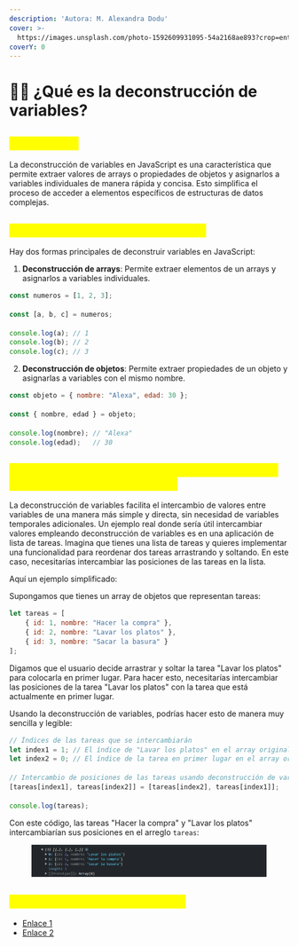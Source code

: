 ```yaml
---
description: 'Autora: M. Alexandra Dodu'
cover: >-
  https://images.unsplash.com/photo-1592609931095-54a2168ae893?crop=entropy&cs=srgb&fm=jpg&ixid=M3wxOTcwMjR8MHwxfHNlYXJjaHw0fHxqYXZhc2NyaXB0fGVufDB8fHx8MTcxNTU4NTE4NHww&ixlib=rb-4.0.3&q=85
coverY: 0
---
```


# 👩‍💻 ¿Qué es la deconstrucción de variables?

## <mark style="color:yellow;">1. Definición</mark>

La deconstrucción de variables en JavaScript es una característica que permite extraer valores de arrays o propiedades de objetos y asignarlos a variables individuales de manera rápida y concisa. Esto simplifica el proceso de acceder a elementos específicos de estructuras de datos complejas.

## <mark style="color:yellow;">2. Formas de deconstruir variables</mark>

Hay dos formas principales de deconstruir variables en JavaScript:

1. **Deconstrucción de arrays**: Permite extraer elementos de un arrays y asignarlos a variables individuales.

```javascript
const numeros = [1, 2, 3];

const [a, b, c] = numeros;

console.log(a); // 1
console.log(b); // 2
console.log(c); // 3

```

2. **Deconstrucción de objetos**: Permite extraer propiedades de un objeto y asignarlas a variables con el mismo nombre.

```javascript
const objeto = { nombre: "Alexa", edad: 30 };

const { nombre, edad } = objeto;

console.log(nombre); // "Alexa"
console.log(edad);   // 30
```

## <mark style="color:yellow;">3. Intercambiar valores de variables empleando la decontrucción de variables</mark>

La deconstrucción de variables facilita el intercambio de valores entre variables de una manera más simple y directa, sin necesidad de variables temporales adicionales. Un ejemplo real donde sería útil intercambiar valores empleando deconstrucción de variables es en una aplicación de lista de tareas. Imagina que tienes una lista de tareas y quieres implementar una funcionalidad para reordenar dos tareas arrastrando y soltando. En este caso, necesitarías intercambiar las posiciones de las tareas en la lista.

Aquí un ejemplo simplificado:

Supongamos que tienes un array de objetos que representan tareas:

```javascript
let tareas = [
    { id: 1, nombre: "Hacer la compra" },
    { id: 2, nombre: "Lavar los platos" },
    { id: 3, nombre: "Sacar la basura" }
];
```

Digamos que el usuario decide arrastrar y soltar la tarea "Lavar los platos" para colocarla en primer lugar. Para hacer esto, necesitarías intercambiar las posiciones de la tarea "Lavar los platos" con la tarea que está actualmente en primer lugar.

Usando la deconstrucción de variables, podrías hacer esto de manera muy sencilla y legible:

```javascript
// Índices de las tareas que se intercambiarán
let index1 = 1; // El índice de "Lavar los platos" en el array original
let index2 = 0; // El índice de la tarea en primer lugar en el array original

// Intercambio de posiciones de las tareas usando deconstrucción de variables
[tareas[index1], tareas[index2]] = [tareas[index2], tareas[index1]];

console.log(tareas);
```

Con este código, las tareas "Hacer la compra" y "Lavar los platos" intercambiarían sus posiciones en el arreglo `tareas`:&#x20;

<figure><img src=".gitbook/assets/image (13).png" alt=""><figcaption></figcaption></figure>

## <mark style="color:yellow;">4. Bibliografía para profundizar</mark>

* [Enlace 1](https://developer.mozilla.org/es/docs/Web/JavaScript/Reference/Operators/Destructuring\_assignment)
* [Enlace 2](https://www.freecodecamp.org/espanol/news/desestructuracion-de-arreglos-y-objetos-en-javascript/)
